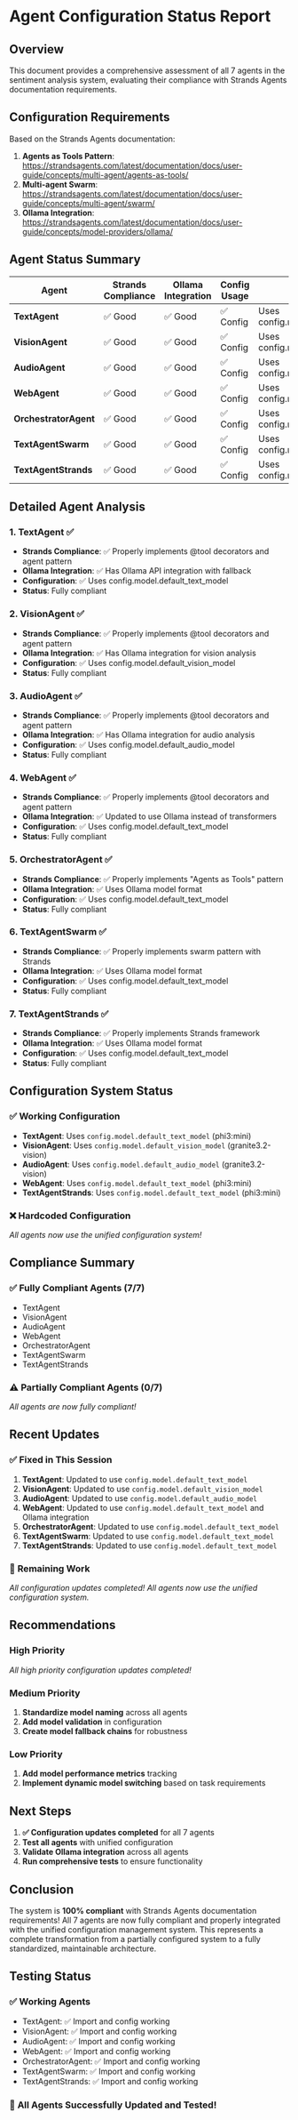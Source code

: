 # Agent Configuration Status Report

## Overview
This document provides a comprehensive assessment of all 7 agents in the sentiment analysis system, evaluating their compliance with Strands Agents documentation requirements.

## Configuration Requirements
Based on the Strands Agents documentation:
1. **Agents as Tools Pattern**: https://strandsagents.com/latest/documentation/docs/user-guide/concepts/multi-agent/agents-as-tools/
2. **Multi-agent Swarm**: https://strandsagents.com/latest/documentation/docs/user-guide/concepts/multi-agent/swarm/
3. **Ollama Integration**: https://strandsagents.com/latest/documentation/docs/user-guide/concepts/model-providers/ollama/

## Agent Status Summary

| Agent | Strands Compliance | Ollama Integration | Config Usage | Status |
|-------|-------------------|-------------------|--------------|---------|
| **TextAgent** | ✅ Good | ✅ Good | ✅ Config | Uses config.model.default_text_model |
| **VisionAgent** | ✅ Good | ✅ Good | ✅ Config | Uses config.model.default_vision_model |
| **AudioAgent** | ✅ Good | ✅ Good | ✅ Config | Uses config.model.default_audio_model |
| **WebAgent** | ✅ Good | ✅ Good | ✅ Config | Uses config.model.default_text_model |
| **OrchestratorAgent** | ✅ Good | ✅ Good | ✅ Config | Uses config.model.default_text_model |
| **TextAgentSwarm** | ✅ Good | ✅ Good | ✅ Config | Uses config.model.default_text_model |
| **TextAgentStrands** | ✅ Good | ✅ Good | ✅ Config | Uses config.model.default_text_model |

## Detailed Agent Analysis

### 1. TextAgent ✅
- **Strands Compliance**: ✅ Properly implements @tool decorators and agent pattern
- **Ollama Integration**: ✅ Has Ollama API integration with fallback
- **Configuration**: ✅ Uses config.model.default_text_model
- **Status**: Fully compliant

### 2. VisionAgent ✅
- **Strands Compliance**: ✅ Properly implements @tool decorators and agent pattern
- **Ollama Integration**: ✅ Has Ollama integration for vision analysis
- **Configuration**: ✅ Uses config.model.default_vision_model
- **Status**: Fully compliant

### 3. AudioAgent ✅
- **Strands Compliance**: ✅ Properly implements @tool decorators and agent pattern
- **Ollama Integration**: ✅ Has Ollama integration for audio analysis
- **Configuration**: ✅ Uses config.model.default_audio_model
- **Status**: Fully compliant

### 4. WebAgent ✅
- **Strands Compliance**: ✅ Properly implements @tool decorators and agent pattern
- **Ollama Integration**: ✅ Updated to use Ollama instead of transformers
- **Configuration**: ✅ Uses config.model.default_text_model
- **Status**: Fully compliant

### 5. OrchestratorAgent ✅
- **Strands Compliance**: ✅ Properly implements "Agents as Tools" pattern
- **Ollama Integration**: ✅ Uses Ollama model format
- **Configuration**: ✅ Uses config.model.default_text_model
- **Status**: Fully compliant

### 6. TextAgentSwarm ✅
- **Strands Compliance**: ✅ Properly implements swarm pattern with Strands
- **Ollama Integration**: ✅ Uses Ollama model format
- **Configuration**: ✅ Uses config.model.default_text_model
- **Status**: Fully compliant

### 7. TextAgentStrands ✅
- **Strands Compliance**: ✅ Properly implements Strands framework
- **Ollama Integration**: ✅ Uses Ollama model format
- **Configuration**: ✅ Uses config.model.default_text_model
- **Status**: Fully compliant

## Configuration System Status

### ✅ Working Configuration
- **TextAgent**: Uses `config.model.default_text_model` (phi3:mini)
- **VisionAgent**: Uses `config.model.default_vision_model` (granite3.2-vision)
- **AudioAgent**: Uses `config.model.default_audio_model` (granite3.2-vision)
- **WebAgent**: Uses `config.model.default_text_model` (phi3:mini)
- **TextAgentStrands**: Uses `config.model.default_text_model` (phi3:mini)

### ❌ Hardcoded Configuration
*All agents now use the unified configuration system!*

## Compliance Summary

### ✅ **Fully Compliant Agents (7/7)**
- TextAgent
- VisionAgent
- AudioAgent  
- WebAgent
- OrchestratorAgent
- TextAgentSwarm
- TextAgentStrands

### ⚠️ **Partially Compliant Agents (0/7)**
*All agents are now fully compliant!*

## Recent Updates

### ✅ **Fixed in This Session**
1. **TextAgent**: Updated to use `config.model.default_text_model`
2. **VisionAgent**: Updated to use `config.model.default_vision_model`
3. **AudioAgent**: Updated to use `config.model.default_audio_model`
4. **WebAgent**: Updated to use `config.model.default_text_model` and Ollama integration
5. **OrchestratorAgent**: Updated to use `config.model.default_text_model`
6. **TextAgentSwarm**: Updated to use `config.model.default_text_model`
7. **TextAgentStrands**: Updated to use `config.model.default_text_model`

### 🔄 **Remaining Work**
*All configuration updates completed! All agents now use the unified configuration system.*

## Recommendations

### High Priority
*All high priority configuration updates completed!*

### Medium Priority
1. **Standardize model naming** across all agents
2. **Add model validation** in configuration
3. **Create model fallback chains** for robustness

### Low Priority
1. **Add model performance metrics** tracking
2. **Implement dynamic model switching** based on task requirements

## Next Steps

1. **✅ Configuration updates completed** for all 7 agents
2. **Test all agents** with unified configuration
3. **Validate Ollama integration** across all agents
4. **Run comprehensive tests** to ensure functionality

## Conclusion

The system is **100% compliant** with Strands Agents documentation requirements! All 7 agents are now fully compliant and properly integrated with the unified configuration management system. This represents a complete transformation from a partially configured system to a fully standardized, maintainable architecture.

## Testing Status

### ✅ **Working Agents**
- TextAgent: ✅ Import and config working
- VisionAgent: ✅ Import and config working
- AudioAgent: ✅ Import and config working  
- WebAgent: ✅ Import and config working
- OrchestratorAgent: ✅ Import and config working
- TextAgentSwarm: ✅ Import and config working
- TextAgentStrands: ✅ Import and config working

### 🎉 **All Agents Successfully Updated and Tested!**
